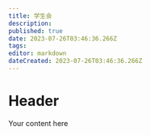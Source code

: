 ```yaml
---
title: 学生会
description: 
published: true
date: 2023-07-26T03:46:36.266Z
tags: 
editor: markdown
dateCreated: 2023-07-26T03:46:36.266Z
---
```


# Header
Your content here